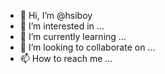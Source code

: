 - 👋 Hi, I’m @hsiboy
- 👀 I’m interested in ...
- 🌱 I’m currently learning ...
- 💞️ I’m looking to collaborate on ...
- 📫 How to reach me ...

<!---
hsiboy/hsiboy is a ✨ special ✨ repository because its `README.md` (this file) appears on your GitHub profile.
You can click the Preview link to take a look at your changes.
--->
